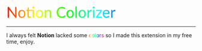 <style>
.animated_rainbow_1 {
    background-image: -webkit-linear-gradient(left, #f00, #ff2b00, #f50, #ff8000, #fa0, #ffd500, #ff0, #d4ff00, #af0, #80ff00, #5f0, #2bff00, #0f0, #00ff2a, #0f5, #00ff80, #0fa, #00ffd5, #0ff, #00d5ff, #0af, #0080ff, #05f, #002aff, #00f, #2b00ff, #50f, #8000ff, #a0f, #d400ff, #f0f, #ff00d4, #f0a, #ff0080, #f05, #ff002b, #f00);
    -webkit-animation: animatedBackground_a 5s linear infinite alternate;
    -webkit-background-clip: text;
    -webkit-text-fill-color: #0000;
    background-clip: text;
}

@keyframes animatedBackground_a {
    0% { background-position: 0 0 }
    100% { background-position: -500px 0 }
}

</style>
<link rel="preconnect" href="https://fonts.googleapis.com">
<link rel="preconnect" href="https://fonts.gstatic.com" crossorigin>
<link href="https://fonts.googleapis.com/css2?family=Lato:wght@300&display=swap" rel="stylesheet">

<div class="animated_rainbow_1" style="font-size: 40px; font-family: Lato, sans-serif;">Notion Colorizer</div>

---

I always felt **Notion** lacked some <span class="animated_rainbow_1" style="animation-duration:30s">colors</span> so I made this extension in my free time, enjoy.

